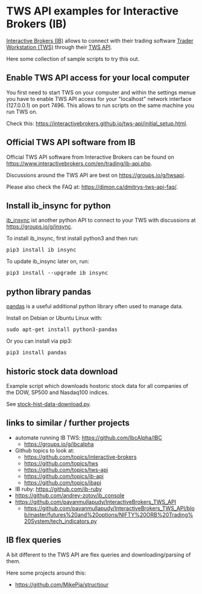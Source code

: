 TWS API examples for Interactive Brokers (IB)
=============================================

[Interactive Brokers (IB)](https://www.interactivebrokers.com/en/home.php) allows to connect with their
trading software [Trader Workstation (TWS)](https://www.interactivebrokers.com/en/trading/tws.php)
through their [TWS API](https://interactivebrokers.github.io/tws-api/).

Here some collection of sample scripts to try this out.


Enable TWS API access for your local computer
---------------------------------------------

You first need to start TWS on your computer and within the settings menue you have to
enable TWS API access for your "localhost" network interface (127.0.0.1) on port 7496.
This allows to run scripts on the same machine you run TWS on.

Check this: <https://interactivebrokers.github.io/tws-api/initial_setup.html>.


Official TWS API software from IB
---------------------------------

Official TWS API software from Interactive Brokers can be found on
<https://www.interactivebrokers.com/en/trading/ib-api.php>.

Discussions around the TWS API are best on <https://groups.io/g/twsapi>.

Please also check the FAQ at: <https://dimon.ca/dmitrys-tws-api-faq/>.


Install ib_insync for python
----------------------------

[ib_insync](https://github.com/erdewit/ib_insync) ist another python API to connect to your TWS
with discussions at <https://groups.io/g/insync>.

To install ib_insync, first install python3 and then run:
<pre>
pip3 install ib_insync
</pre>

To update ib_insync later on, run:
<pre>
pip3 install --upgrade ib_insync
</pre>


python library pandas
---------------------

[pandas](https://pandas.pydata.org/) is a useful additional python library often used
to manage data.

Install on Debian or Ubuntu Linux with:
<pre>
sudo apt-get install python3-pandas
</pre>

Or you can install via pip3:
<pre>
pip3 install pandas
</pre>


historic stock data download
----------------------------

Example script which downloads hostoric stock data for all
companies of the DOW, SP500 and Nasdaq100 indices.

See [stock-hist-data-download.py](stock-hist-data-download.py).


links to similar / further projects
-----------------------------------

- automate running IB TWS: <https://github.com/IbcAlpha/IBC>
   - <https://groups.io/g/ibcalpha>
- Github topics to look at:
   - <https://github.com/topics/interactive-brokers>
   - <https://github.com/topics/tws>
   - <https://github.com/topics/tws-api>
   - <https://github.com/topics/ib-api>
   - <https://github.com/topics/ibapi>
- IB ruby: <https://github.com/ib-ruby>
- <https://github.com/andrey-zotov/ib_console>
- <https://github.com/pavanmullapudy/InteractiveBrokers_TWS_API>
   - <https://github.com/pavanmullapudy/InteractiveBrokers_TWS_API/blob/master/futures%20and%20options/NIFTY%20ORB%20Trading%20System/tech_indicators.py>


IB flex queries
---------------

A bit different to the TWS API are flex queries and downloading/parsing of them.

Here some projects around this:

- <https://github.com/MikePia/structjour>


